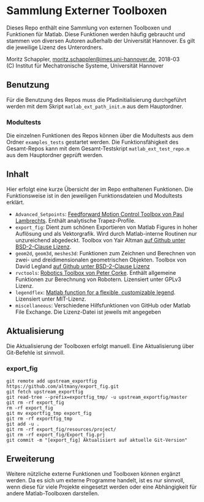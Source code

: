 # Sammlung Externer Toolboxen

Dieses Repo enthält eine Sammlung von externen Toolboxen und Funktionen für Matlab. Diese Funktionen werden häufig gebraucht und stammen von diversen Autoren außerhalb der Universität Hannover. Es gilt die jeweilige Lizenz des Unterordners.

Moritz Schappler, moritz.schappler@imes.uni-hannover.de, 2018-03  
(C) Institut für Mechatronische Systeme, Universität Hannover

## Benutzung

Für die Benutzung des Repos muss die Pfadinitialisierung durchgeführt werden mit dem Skript `matlab_ext_path_init.m` aus dem Hauptordner.

### Modultests

Die einzelnen Funktionen des Repos können über die Modultests aus dem Ordner `examples_tests` gestartet werden. Die Funktionsfähigkeit des Gesamt-Repos kann mit dem Gesamt-Testskript `matlab_ext_test_repo.m` aus dem Hauptordner geprüft werden.

## Inhalt

Hier erfolgt eine kurze Übersicht der im Repo enthaltenen Funktionen. Die Funktionsweise ist in den jeweiligen Funktionsdateien und Modultests erklärt.

* `Advanced_Setpoints`: [Feedforward Motion Control Toolbox von Paul Lambrechts](https://de.mathworks.com/matlabcentral/fileexchange/16352-advanced-setpoints-for-motion-systems). Enthält analytische Trapez-Profile.
* `export_fig`: Dient zum schönen Exportieren von Matlab Figures in hoher Auflösung und als Vektorgrafik. Wird durch Matlab-interne Routinen nur unzureichend abgedeckt. Toolbox von Yair Altman [auf Github unter BSD-2-Clause Lizenz](https://github.com/altmany/export_fig).
* `geom2d`, `geom3d`, `meshes3d`: Funktionen zum Zeichnen und Berechnen von zwei- und dreidimensionalen geometrischen Objekten. Toolbox von David Legland [auf Github unter BSD-2-Clause Lizenz](https://github.com/mattools/matGeom)
* `rvctools`: [Robotics Toolbox von Peter Corke](http://petercorke.com/wordpress/toolboxes/robotics-toolbox). Enthält allgemeine Funktionen zur Berechnung von Robotern. Lizensiert unter GPLv3 Lizenz.
* `legendflex`: [Matlab function for a flexible, customizable legend](https://github.com/kakearney/legendflex-pkg). Lizensiert unter MIT-Lizenz.
* `miscellaneous`: Verschiedene Hilfsfunktionen von GitHub oder Matlab File Exchange. Die Lizenz-Datei ist jeweils mit angegeben

## Aktualisierung

Die Aktualisierung der Toolboxen erfolgt manuell. Eine Aktualisierung über Git-Befehle ist sinnvoll.

### export_fig

```
git remote add upstream_exportfig https://github.com/altmany/export_fig.git
git fetch upstream_exportfig
git read-tree --prefix=exportfig_tmp/ -u upstream_exportfig/master
git rm -rf export_fig
rm -rf export_fig
git mv exportfig_tmp export_fig
git rm -rf exportfig_tmp
git add -u .
git rm -rf export_fig/resources/project/
git rm -rf export_fig/Export_fig.prj
git commit -m "[export_fig] Aktualisiert auf aktuelle Git-Version"
```

## Erweiterung

Weitere nützliche externe Funktionen und Toolboxen können ergänzt werden. Da es sich um externe Programme handelt, ist es nur sinnvoll, wenn diese für viele Projekte eingesetzt werden oder eine Abhängigkeit für andere Matlab-Toolboxen darstellen.

